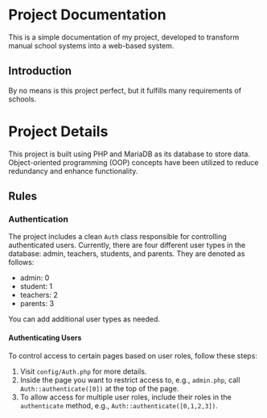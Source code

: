 # Project Documentation

This is a simple documentation of my project, developed to transform manual school systems into a web-based system.

## Introduction

By no means is this project perfect, but it fulfills many requirements of schools.

# Project Details

This project is built using PHP and MariaDB as its database to store data. Object-oriented programming (OOP) concepts have been utilized to reduce redundancy and enhance functionality.

## Rules

### Authentication

The project includes a clean `Auth` class responsible for controlling authenticated users. Currently, there are four different user types in the database: admin, teachers, students, and parents. They are denoted as follows:

- admin: 0
- student: 1
- teachers: 2
- parents: 3

You can add additional user types as needed.

#### Authenticating Users

To control access to certain pages based on user roles, follow these steps:

1. Visit `config/Auth.php` for more details.
2. Inside the page you want to restrict access to, e.g., `admin.php`, call `Auth::authenticate([0])` at the top of the page.
3. To allow access for multiple user roles, include their roles in the `authenticate` method, e.g., `Auth::authenticate([0,1,2,3])`.

